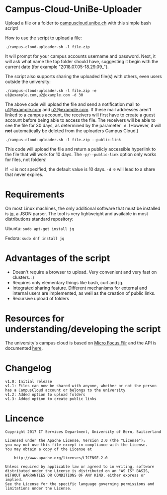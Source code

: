 # Campus-Cloud-UniBe-Uploader
Upload a file or a folder to [campuscloud.unibe.ch](https://campuscloud.unibe.ch/) with this simple bash script!

How to use the script to upload a file:

`./campus-cloud-uploader.sh -l file.zip`

It will prompt for your campus accounts username and password. Next, it will ask what name the top folder should have, suggesting it begin with the current date (for example "2018.07.05-18.29.09_").

The script also supports sharing the uploaded file(s) with others, even users outside the university:

`./campus-cloud-uploader.sh -l file.zip -e u1@example.com,u2@example.com -d 30`

The above code will upload the file and send a notification mail to u1@example.com and u2@example.com. If these mail addresses aren't linked to a campus account, the receivers will first have to create a guest account before being able to access the file. The receivers will be able to see the file for 30 days, as determined by the parameter `-d`. (However, it will **not** automatically be deleted from the uploaders Campus Cloud.)

`./campus-cloud-uploader.sh -l file.zip --public-link`

This code will upload the file and return a publicly accessible hyperlink to the file that will work for 10 days. The `-p/--public-link` option only works for files, not folders!

If `-d` is not specified, the default value is 10 days. `-d 0` will lead to a share that never expires.

# Requirements
On most Linux machines, the only additional software that must be installed is [jq](https://stedolan.github.io/jq/), a JSON parser. The tool is very lightweight and available in most distributions standard repository:


Ubuntu: `sudo apt-get install jq`

Fedora: `sudo dnf install jq`

# Advantages of the script
- Doesn't require a browser to upload. Very convenient and very fast on clusters. :)
- Requires only elementary things like bash, curl and jq.
- Integrated sharing feature. Different mechanisms for external and internal users are implemented, as well as the creation of public links.
- Recursive upload of folders

# Resources for understanding/developing the script
The university's campus cloud is based on [Micro Focus Filr](https://www.microfocus.com/de-de/products/filr/) and the API is documented [here](https://www.novell.com/documentation/filr-rest-api/filr-2-devel-r-api/data/cli001.html).

# Changelog
    v1.0: Initial release
    v1.1: Files can now be shared with anyone, whether or not the person has a CampusCloud account or belongs to the university
    v1.2: Added option to upload folders
    v1.3: Added option to create public links

# Lincence
    Copyright 2017 IT Services Department, University of Bern, Switzerland

    Licensed under the Apache License, Version 2.0 (the "License");
    you may not use this file except in compliance with the License.
    You may obtain a copy of the License at

        http://www.apache.org/licenses/LICENSE-2.0

    Unless required by applicable law or agreed to in writing, software
    distributed under the License is distributed on an "AS IS" BASIS,
    WITHOUT WARRANTIES OR CONDITIONS OF ANY KIND, either express or implied.
    See the License for the specific language governing permissions and
    limitations under the License.
